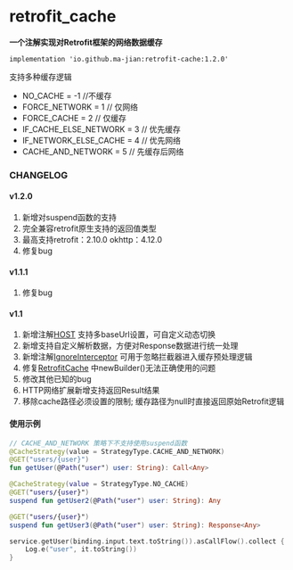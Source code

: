 # retrofit_cache

**一个注解实现对Retrofit框架的网络数据缓存**

```
implementation 'io.github.ma-jian:retrofit-cache:1.2.0'
```

支持多种缓存逻辑

- NO_CACHE = -1 //不缓存
- FORCE_NETWORK = 1 // 仅网络
- FORCE_CACHE = 2 // 仅缓存
- IF_CACHE_ELSE_NETWORK = 3 // 优先缓存
- IF_NETWORK_ELSE_CACHE = 4 // 优先网络
- CACHE_AND_NETWORK = 5 // 先缓存后网络

### **CHANGELOG**

#### v1.2.0
1. 新增对suspend函数的支持
2. 完全兼容retrofit原生支持的返回值类型
3. 最高支持retrofit：2.10.0 okhttp：4.12.0
4. 修复bug

#### v1.1.1
1. 修复bug

#### v1.1

1. 新增注解[HOST](cache/src/main/java/com/mm/http/HOST.kt) 支持多baseUrl设置，可自定义动态切换
2. 新增支持自定义解析数据，方便对Response数据进行统一处理
3. 新增注解[IgnoreInterceptor](cache/src/main/java/com/mm/http/IgnoreInterceptor.kt) 可用于忽略拦截器进入缓存预处理逻辑
4. 修复[RetrofitCache](cache/src/main/java/com/mm/http/RetrofitCache.kt) 中newBuilder()无法正确使用的问题
5. 修改其他已知的bug
6. HTTP网络扩展新增支持返回Result<T>结果
7. 移除cache路径必须设置的限制; 缓存路径为null时直接返回原始Retrofit逻辑

#### 使用示例
```kotlin
// CACHE_AND_NETWORK 策略下不支持使用suspend函数
@CacheStrategy(value = StrategyType.CACHE_AND_NETWORK)
@GET("users/{user}")
fun getUser(@Path("user") user: String): Call<Any>

@CacheStrategy(value = StrategyType.NO_CACHE)
@GET("users/{user}")
suspend fun getUser2(@Path("user") user: String): Any

@GET("users/{user}")
suspend fun getUser3(@Path("user") user: String): Response<Any>
```

```kotlin
service.getUser(binding.input.text.toString()).asCallFlow().collect {
    Log.e("user", it.toString())
}
```

